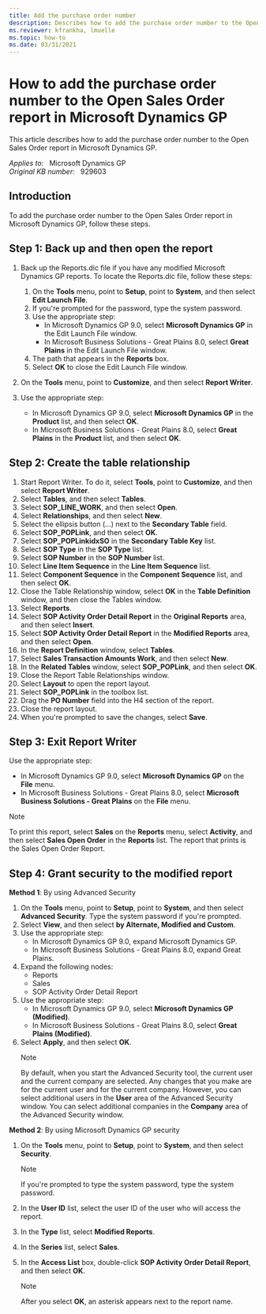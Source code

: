 ```yaml
---
title: Add the purchase order number
description: Describes how to add the purchase order number to the Open Sales Order report in Microsoft Dynamics GP.
ms.reviewer: kfrankha, lmuelle
ms.topic: how-to
ms.date: 03/31/2021
---
```

# How to add the purchase order number to the Open Sales Order report in Microsoft Dynamics GP

This article describes how to add the purchase order number to the Open Sales Order report in Microsoft Dynamics GP.

_Applies to:_ &nbsp; Microsoft Dynamics GP  
_Original KB number:_ &nbsp; 929603

## Introduction

To add the purchase order number to the Open Sales Order report in Microsoft Dynamics GP, follow these steps.

## Step 1: Back up and then open the report

1. Back up the Reports.dic file if you have any modified Microsoft Dynamics GP reports. To locate the Reports.dic file, follow these steps:

    1. On the **Tools** menu, point to **Setup**, point to **System**, and then select **Edit Launch File**.
    1. If you're prompted for the password, type the system password.
    1. Use the appropriate step:
        - In Microsoft Dynamics GP 9.0, select **Microsoft Dynamics GP** in the Edit Launch File window.
        - In Microsoft Business Solutions - Great Plains 8.0, select **Great Plains** in the Edit Launch File window.
    1. The path that appears in the **Reports** box.
    1. Select **OK** to close the Edit Launch File window.

2. On the **Tools** menu, point to **Customize**, and then select **Report Writer**.
3. Use the appropriate step:

    - In Microsoft Dynamics GP 9.0, select **Microsoft Dynamics GP** in the **Product** list, and then select **OK**.
    - In Microsoft Business Solutions - Great Plains 8.0, select **Great Plains** in the **Product** list, and then select **OK**.

## Step 2: Create the table relationship

1. Start Report Writer. To do it, select **Tools**, point to **Customize**, and then select **Report Writer**.
2. Select **Tables**, and then select **Tables**.
3. Select **SOP_LINE_WORK**, and then select **Open**.
4. Select **Relationships**, and then select **New**.
5. Select the ellipsis button (...) next to the **Secondary Table** field.
6. Select **SOP_POPLink**, and then select **OK**.
7. Select **SOP_POPLinkidxSO** in the **Secondary Table Key** list.
8. Select **SOP Type** in the **SOP Type** list.
9. Select **SOP Number** in the **SOP Number** list.
10. Select **Line Item Sequence** in the **Line Item Sequence** list.
11. Select **Component Sequence** in the **Component Sequence** list, and then select **OK**.
12. Close the Table Relationship window, select **OK** in the **Table Definition** window, and then close the Tables window.
13. Select **Reports**.
14. Select **SOP Activity Order Detail Report** in the **Original Reports** area, and then select **Insert**.
15. Select **SOP Activity Order Detail Report** in the **Modified Reports** area, and then select **Open**.
16. In the **Report Definition** window, select **Tables**.
17. Select **Sales Transaction Amounts Work**, and then select **New**.
18. In the **Related Tables** window, select **SOP_POPLink**, and then select **OK**.
19. Close the Report Table Relationships window.
20. Select **Layout** to open the report layout.
21. Select **SOP_POPLink** in the toolbox list.
22. Drag the **PO Number** field into the H4 section of the report.
23. Close the report layout.
24. When you're prompted to save the changes, select **Save**.

## Step 3: Exit Report Writer

Use the appropriate step:

- In Microsoft Dynamics GP 9.0, select **Microsoft Dynamics GP** on the **File** menu.
- In Microsoft Business Solutions - Great Plains 8.0, select **Microsoft Business Solutions - Great Plains** on the **File** menu.

> [!NOTE]
> To print this report, select **Sales** on the **Reports** menu, select **Activity**, and then select **Sales Open Order** in the **Reports** list. The report that prints is the Sales Open Order Report.

## Step 4: Grant security to the modified report

**Method 1**: By using Advanced Security

1. On the **Tools** menu, point to **Setup**, point to **System**, and then select **Advanced Security**. Type the system password if you're prompted.
2. Select **View**, and then select **by Alternate, Modified and Custom**.
3. Use the appropriate step:
    - In Microsoft Dynamics GP 9.0, expand Microsoft Dynamics GP.
    - In Microsoft Business Solutions - Great Plains 8.0, expand Great Plains.
4. Expand the following nodes:
    - Reports
    - Sales
    - SOP Activity Order Detail Report
5. Use the appropriate step:
    - In Microsoft Dynamics GP 9.0, select **Microsoft Dynamics GP (Modified)**.
    - In Microsoft Business Solutions - Great Plains 8.0, select **Great Plains (Modified)**.
6. Select **Apply**, and then select **OK**.
    > [!NOTE]
    > By default, when you start the Advanced Security tool, the current user and the current company are selected. Any changes that you make are for the current user and for the current company. However, you can select additional users in the **User** area of the Advanced Security window. You can select additional companies in the **Company** area of the Advanced Security window.

**Method 2**: By using Microsoft Dynamics GP security

1. On the **Tools** menu, point to **Setup**, point to **System**, and then select **Security**.
    > [!NOTE]
    > If you're prompted to type the system password, type the system password.
2. In the **User ID** list, select the user ID of the user who will access the report.
3. In the **Type** list, select **Modified Reports**.
4. In the **Series** list, select **Sales**.
5. In the **Access List** box, double-click **SOP Activity Order Detail Report**, and then select **OK**.

    > [!NOTE]
    > After you select **OK**, an asterisk appears next to the report name.
